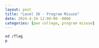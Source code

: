 ```yaml
---
layout: post
title: "Level 36 - Program Misuse"
date: 2024-4-24 12:00:00 -0000
categories: [pwn college, program misuse]
---
```


```bash
ed /flag
p
```
